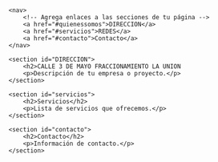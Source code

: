 
<html lang="es">
<head>
    <meta charset="UTF-8">
    <meta name="viewport" content="width=device-width, initial-scale=1.0">
    <title>VANITE_I</title>
    <style>
        /* Agrega estilos opcionales para mejorar la apariencia de la página */
        body {
            font-family: Arial, sans-serif;
            margin: 20px;
        }
        header {
            text-align: center;
            padding: 20px;
            background-color: #f0f0f0;
        }
        nav {
            display: flex;
            justify-content: center;
            background-color: #333;
            padding: 10px;
        }
        nav a {
            color: white;
            text-decoration: none;
            padding: 10px 20px;
            margin: 0 10px;
        }
        section {
            max-width: 800px;
            margin: 20px auto;
            text-align: justify;
        }
    </style>
</head>
<body>



    <nav>
        <!-- Agrega enlaces a las secciones de tu página -->
        <a href="#quienessomos">DIRECCION</a>
        <a href="#servicios">REDES</a>
        <a href="#contacto">Contacto</a>
    </nav>

    <section id="DIRECCION">
        <h2>CALLE 3 DE MAYO FRACCIONAMIENTO LA UNION
        <p>Descripción de tu empresa o proyecto.</p>
    </section>

    <section id="servicios">
        <h2>Servicios</h2>
        <p>Lista de servicios que ofrecemos.</p>
    </section>

    <section id="contacto">
        <h2>Contacto</h2>
        <p>Información de contacto.</p>
    </section>

</body>
</html>
